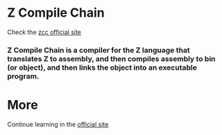 # Z Compile Chain

Check the [zcc official site](https://bruneo32.github.io/zcc/)

### Z Compile Chain is a compiler for the **Z language** that translates Z to assembly, and then compiles assembly to bin (or object), and then links the object into an executable program.

# More
Continue learning in the [official site](https://bruneo32.github.io/zcc/)
